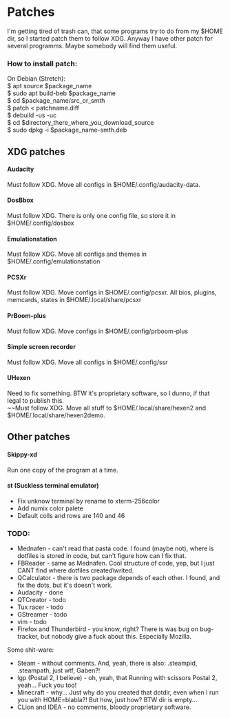 # Patches

I'm getting tired of trash can, that some programs try to do from my $HOME dir, so I started patch them to follow XDG. Anyway I have other patch for several programms. Maybe somebody will find them useful.						

### How to install patch:
On Debian (Stretch):														
$ apt source $package_name						
$ sudo apt build-beb $package_name			
$ cd $package_name/src_or_smth					
$ patch < patchname.diff								
$ debuild -us -uc												
$ cd $directory_there_where_you_download_source		
$ sudo dpkg -i $package_name-smth.deb			

## XDG patches

#### Audacity
Must follow XDG. Move all configs in $HOME/.config/audacity-data.

#### DosBbox
Must follow XDG. There is only one config file, so store it in $HOME/.config/dosbox

#### Emulationstation
Must follow XDG. Move all configs and themes in $HOME/.config/emulationstation

#### PCSXr
Must follow XDG. Move configs in $HOME/.config/pcsxr. All bios, plugins, memcards, states in $HOME/.local/share/pcsxr

#### PrBoom-plus
Must follow XDG. Move configs in $HOME/.config/prboom-plus

#### Simple screen recorder
Must follow XDG. Move all configs in $HOME/.config/ssr

#### UHexen
Need to fix something. BTW it's proprietary software, so I dunno, if that legal to publish this.												
~~Must follow XDG. Move all stuff to $HOME/.local/share/hexen2 and $HOME/.local/share/hexen2demo.

## Other patches

#### Skippy-xd
Run one copy of the program at a time.

#### st (Suckless terminal emulator)
- Fix unknow terminal by rename to xterm-256color		
- Add numix color palete									
- Default colls and rows are 140 and 46				

### TODO:
- Mednafen - can't read that pasta code. I found (maybe not), where is dotfiles is stored in code, but can't figure how can I fix that.
- FBReader - same as Mednafen. Cool structure of code, yep, but I just CANT find where dotfiles created\writed.
- QCalculator - there is two package depends of each other. I found, and fix the dots, but it's doesn't work.
- Audacity - done
- QTCreator - todo
- Tux racer - todo
- GStreamer - todo
- vim - todo
- Firefox and Thunderbird - you know, right? There is was bug on bug-tracker, but nobody give a fuck about this. Especially Mozilla.		

Some shit-ware:
- Steam - without comments. And, yeah, there is also: .steampid, .steampath, just wtf, Gaben?!
- lgp (Postal 2, I believe) - oh, yeah, that Running with scissors Postal 2, yeah... Fuck you too!
- Minecraft - why... Just why do you created that dotdir, even when I run you with HOME=blabla?! But how, just how? BTW dir is empty...
- CLion and IDEA - no comments, bloody proprietary software.
